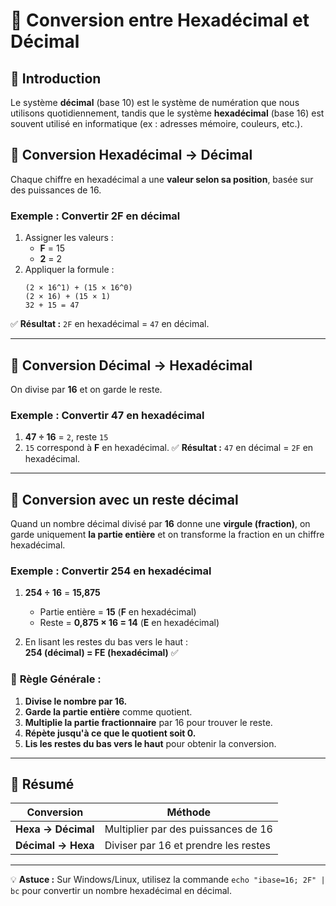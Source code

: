 # 🔢 Conversion entre Hexadécimal et Décimal

## 📌 Introduction
Le système **décimal** (base 10) est le système de numération que nous utilisons quotidiennement, tandis que le système **hexadécimal** (base 16) est souvent utilisé en informatique (ex : adresses mémoire, couleurs, etc.).

## 🔄 Conversion Hexadécimal → Décimal
Chaque chiffre en hexadécimal a une **valeur selon sa position**, basée sur des puissances de 16.

### Exemple : Convertir **2F** en décimal
1. Assigner les valeurs :
   - **F** = 15
   - **2** = 2
2. Appliquer la formule :
   ```
   (2 × 16^1) + (15 × 16^0)
   (2 × 16) + (15 × 1)
   32 + 15 = 47
   ```
✅ **Résultat :** `2F` en hexadécimal = `47` en décimal.

---

## 🔄 Conversion Décimal → Hexadécimal
On divise par **16** et on garde le reste.

### Exemple : Convertir **47** en hexadécimal
1. **47 ÷ 16** = `2`, reste `15`
2. `15` correspond à **F** en hexadécimal.
✅ **Résultat :** `47` en décimal = `2F` en hexadécimal.

---

## 🔄 Conversion avec un reste décimal
Quand un nombre décimal divisé par **16** donne une **virgule (fraction)**, on garde uniquement **la partie entière** et on transforme la fraction en un chiffre hexadécimal.

### Exemple : Convertir **254** en hexadécimal
1. **254 ÷ 16** = **15,875**  
   - Partie entière = **15** (**F** en hexadécimal)  
   - Reste = **0,875 × 16 = 14** (**E** en hexadécimal)  

2. En lisant les restes du bas vers le haut :  
   **254 (décimal) = FE (hexadécimal)** ✅  

### 📌 **Règle Générale :**
1. **Divise le nombre par 16.**  
2. **Garde la partie entière** comme quotient.  
3. **Multiplie la partie fractionnaire** par 16 pour trouver le reste.  
4. **Répète jusqu'à ce que le quotient soit 0.**  
5. **Lis les restes du bas vers le haut** pour obtenir la conversion.  

---

## 🎯 Résumé
| Conversion | Méthode |
|------------|------------|
| **Hexa → Décimal** | Multiplier par des puissances de 16 |
| **Décimal → Hexa** | Diviser par 16 et prendre les restes |

---

💡 **Astuce :** Sur Windows/Linux, utilisez la commande `echo "ibase=16; 2F" | bc` pour convertir un nombre hexadécimal en décimal.

